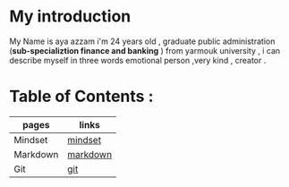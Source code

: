 # My introduction
 My Name is aya azzam i'm 24 years old , graduate public administration (**sub-specializtion finance and banking** ) from yarmouk university , i can describe myself in three words emotional person ,very kind , creator .

# Table of Contents :

| pages   | links                                                        |
| ------- | ----------------------------------------------------         |
| Mindset |[mindset](https://ayaazzam24.github.io/reading-notes/mindset1)|
| Markdown|[markdown](https://ayaazzam24.github.io/reading-notes/read02a)|
| Git     |[git](https://ayaazzam24.github.io/reading-notes/read02b)     |


